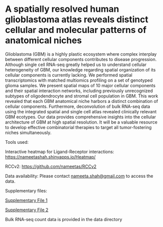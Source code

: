 # A spatially resolved human glioblastoma atlas reveals distinct cellular and molecular patterns of anatomical niches

Glioblastoma (GBM) is a highly plastic ecosystem where complex interplay between different cellular components contributes to disease progression. Although single cell RNA-seq greatly helped us to understand cellular heterogeneity of GBM, our knowledge regarding spatial organization of its cellular components is currently lacking. We performed spatial transcriptomics with matched multiomics profiling on a set of genotyped glioma samples. We present spatial maps of 10 major cellular components and their spatial interaction networks, including previously unrecognized subtypes of oligodendrocyte and stromal cell population in GBM. This work revealed that each GBM anatomical niche harbors a distinct combination of cellular components. Furthermore, deconvolution of bulk RNA-seq data using the integrated spatial and single cell atlas revealed clinically relevant GBM ecotypes. Our data provides comprehensive insights into the cellular architecture of GBM at  high spatial resolution. It will be a valuable resource to develop effective combinatorial therapies to target all tumor-fostering niches simultaneously.

Tools used:

Interactive heatmap for Ligand-Receptor interactions: https://nameetashah.shinyapps.io/Heatmap/

RCCv2: https://github.com/nameetas/RCCv2

Data availability:
Please contact <nameeta.shah@gmail.com> to access the data.

Supplementary files:

[Supplementary File 1](https://drive.google.com/file/d/1U6udzEqgecvUnRj2QAxlSQEtUiWuQCQI/view?usp=share_link)

[Supplementary File 2](https://drive.google.com/file/d/1u3Gw7MBHgDwZtvvCZyZxegjeb7D0JqEa/view?usp=share_link)

Bulk RNA-seq count data is provided in the data directory
